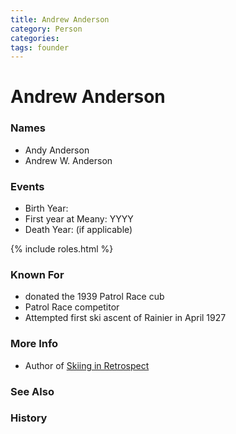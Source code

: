 ```yaml
---
title: Andrew Anderson
category: Person
categories:
tags: founder
---
```

<!--img src="img/20YY-Person-Template.jpeg" style="width: 40%;" align="right"-->
# Andrew Anderson
### Names
- Andy Anderson
- Andrew W. Anderson

### Events
- Birth Year:
- First year at Meany: YYYY
- Death Year: (if applicable)

{% include roles.html %}
### Known For
- donated the 1939 Patrol Race cub
- Patrol Race competitor
- Attempted first ski ascent of Rainier in April 1927

### More Info
- Author of [Skiing in Retrospect](Skiing-in-Retrospect)

### See Also
### History
